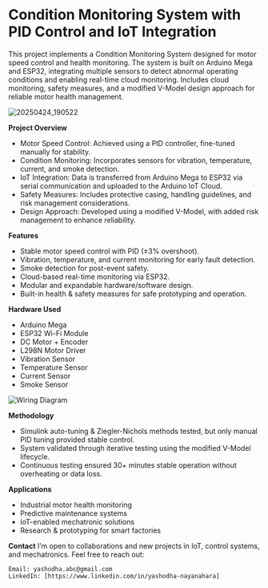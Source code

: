 # Condition Monitoring System with PID Control and IoT Integration

This project implements a Condition Monitoring System designed for motor speed control and health monitoring. The system is built on Arduino Mega and ESP32, integrating multiple sensors to detect abnormal operating conditions and enabling real-time cloud monitoring. Includes cloud monitoring, safety measures, and a modified V-Model design approach for reliable motor health management.

![20250424_190522](https://github.com/user-attachments/assets/11a2524a-5385-4ae2-a06b-39c7f48680cb)


**Project Overview**
  * Motor Speed Control: Achieved using a PID controller, fine-tuned manually for stability.
  * Condition Monitoring: Incorporates sensors for vibration, temperature, current, and smoke detection.
  * IoT Integration: Data is transferred from Arduino Mega to ESP32 via serial communication and uploaded to the Arduino IoT
    Cloud.
  * Safety Measures: Includes protective casing, handling guidelines, and risk management considerations.
  * Design Approach: Developed using a modified V-Model, with added risk management to enhance reliability.

**Features**
  * Stable motor speed control with PID (±3% overshoot).
  * Vibration, temperature, and current monitoring for early fault detection.
  * Smoke detection for post-event safety.
  * Cloud-based real-time monitoring via ESP32.
  * Modular and expandable hardware/software design.
  * Built-in health & safety measures for safe prototyping and operation.

**Hardware Used**
  * Arduino Mega
  * ESP32 Wi-Fi Module
  * DC Motor + Encoder
  * L298N Motor Driver
  * Vibration Sensor
  * Temperature Sensor
  * Current Sensor
  * Smoke Sensor

![Wiring Diagram](https://github.com/user-attachments/assets/1792e7a1-e79b-4e82-9799-d5b98956de7c)


**Methodology**
  * Simulink auto-tuning & Ziegler-Nichols methods tested, but only manual PID tuning provided stable control.
  * System validated through iterative testing using the modified V-Model lifecycle.
  * Continuous testing ensured 30+ minutes stable operation without overheating or data loss.

**Applications**
  * Industrial motor health monitoring
  * Predictive maintenance systems
  * IoT-enabled mechatronic solutions
  * Research & prototyping for smart factories

**Contact**
  I’m open to collaborations and new projects in IoT, control systems, and mechatronics. Feel free to reach out:

    Email: yashodha.abc@gmail.com
    LinkedIn: [https://www.linkedin.com/in/yashodha-nayanahara]
